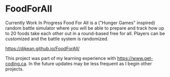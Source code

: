 # FoodForAll
Currently Work In Progress
Food For All is a ("Hunger Games" inspired) random battle simulator where you will be able to prepare and track how up to 20 foods take each other out in a round-based free for all. Players can be customized and the battle system is randomized.

https://djkean.github.io/FoodForAll/

This project was part of my learning experience with https://www.get-coding.ca. In the future updates may be less frequent as I begin other projects.

